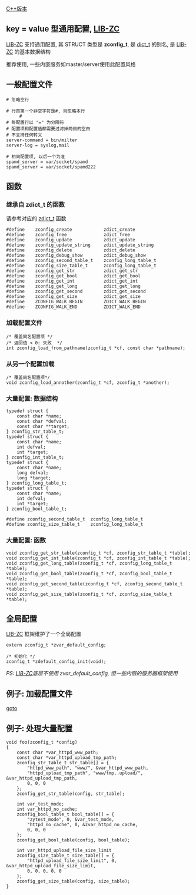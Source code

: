 
[C++版本](./config_cpp.md)

## key = value 型通用配置, [LIB-ZC](./README.md)

[LIB-ZC](./README.md) 支持通用配置,
其 STRUCT 类型是 **zconfig_t**,
是 [dict_t](./dict.md) 的别名,
是 [LIB-ZC](./README.md) 的基本数据结构

推荐使用, 一些内嵌服务如master/server使用此配置风格  

## 一般配置文件

```
# 忽略空行

# 行首第一个非空字符是#, 则忽略本行
     #
# 每配置行以 "=" 为分隔符
# 配置项和配置值都需要过滤掉两侧的空白
# 不支持任何转义
server-command = bin/milter
server-log = syslog,mail

# 相同配置项, 以后一个为准
spamd_server = var/socket/spamd
spamd_server = var/socket/spamd222
```

## 函数

### 继承自 zdict_t 的函数

请参考对应的 [zdict_t](./dict.md) 函数
```
#define    zconfig_create            zdict_create    
#define    zconfig_free              zdict_free    
#define    zconfig_update            zdict_update    
#define    zconfig_update_string     zdict_update_string    
#define    zconfig_delete            zdict_delete    
#define    zconfig_debug_show        zdict_debug_show    
#define    zconfig_second_table_t    zconfig_long_table_t    
#define    zconfig_size_table_t      zconfig_long_table_t    
#define    zconfig_get_str           zdict_get_str    
#define    zconfig_get_bool          zdict_get_bool    
#define    zconfig_get_int           zdict_get_int    
#define    zconfig_get_long          zdict_get_long    
#define    zconfig_get_second        zdict_get_second    
#define    zconfig_get_size          zdict_get_size    
#define    ZCONFIG_WALK_BEGIN        ZDICT_WALK_BEGIN    
#define    ZCONFIG_WALK_END          ZDICT_WALK_END    
```

### 加载配置文件

```
/* 覆盖同名配置项 */
/* 返回值 < 0: 失败  */
int zconfig_load_from_pathname(zconfig_t *cf, const char *pathname);
```

### 从另一个配置加载

```
/* 覆盖同名配置项*/
void zconfig_load_annother(zconfig_t *cf, zconfig_t *another);
```

### 大量配置: 数据结构

```
typedef struct {
    const char *name;
    const char *defval;
    const char **target;
} zconfig_str_table_t;
typedef struct {
    const char *name;
    int defval;
    int *target;
} zconfig_int_table_t;
typedef struct {
    const char *name;
    long defval;
    long *target;
} zconfig_long_table_t;
typedef struct {
    const char *name;
    int defval;
    int *target;
} zconfig_bool_table_t;

#define zconfig_second_table_t  zconfig_long_table_t
#define zconfig_size_table_t    zconfig_long_table_t
```

### 大量配置: 函数

```
void zconfig_get_str_table(zconfig_t *cf, zconfig_str_table_t *table);
void zconfig_get_int_table(zconfig_t *cf, zconfig_int_table_t *table);
void zconfig_get_long_table(zconfig_t *cf, zconfig_long_table_t *table);
void zconfig_get_bool_table(zconfig_t *cf, zconfig_bool_table_t *table);
void zconfig_get_second_table(zconfig_t *cf, zconfig_second_table_t *table);
void zconfig_get_size_table(zconfig_t *cf, zconfig_size_table_t *table);
```

## 全局配置

[LIB-ZC](./README.md) 框架维护了一个全局配置

```
extern zconfig_t *zvar_default_config;

/* 初始化 */
zconfig_t *zdefault_config_init(void);
```

_PS: [LIB-ZC](./README.md)底层不使用 zvar_default_config, 但一些内嵌的服务器框架使用_


## 例子: 加载配置文件

[goto](../sample/stdlib/config.c)

## 例子: 处理大量配置

```
void foo(zconfig_t *config)
{
    const char *var_httpd_www_path;
    const char *var_httpd_upload_tmp_path;
    zconfig_str_table_t str_table[] = { 
        "httpd_www_path", "www/", &var_httpd_www_path,
        "httpd_upload_tmp_path", "www/tmp..upload/", &var_httpd_upload_tmp_path,
        0, 0, 0
    }; 
    zconfig_get_str_table(config, str_table);
    
    int var_test_mode;
    int var_httpd_no_cache;
    zconfig_bool_table_t bool_table[] = {
        "zytest_mode", 0, &var_test_mode,
        "httpd_no_cache", 0, &zvar_httpd_no_cache,
        0, 0, 0
    };
    zconfig_get_bool_table(config, bool_table);

    int var_httpd_upload_file_size_limit
    zconfig_size_table_t size_table[] = {
        "httpd_upload_file_size_limit", 0, &var_httpd_upload_file_size_limit,
        0, 0, 0, 0, 0
    };
    zconfig_get_size_table(config, size_table);
}
```

